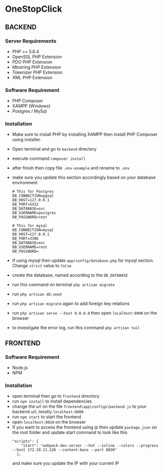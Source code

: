 # OneStopClick

## BACKEND

### Server Requirements

- PHP >= 5.6.4
- OpenSSL PHP Extension
- PDO PHP Extension
- Mbstring PHP Extension
- Tokenizer PHP Extension
- XML PHP Extension

### Software Requirement

- PHP Composer
- XAMPP (Windows)
- Postgres / MySql


### Installation

- Make sure to install PHP by installing XAMPP then install PHP Composer using installer.
- Open terminal and go to `backend` directory
- execute command `composer install`
- after finish then copy file `.env-example` and rename to `.env`
- make sure you update this section accordingly based on your database environment
    ```
    # This for Postgres
    DB_CONNECTION=pgsql
    DB_HOST=127.0.0.1
    DB_PORT=5432
    DB_DATABASE=osc
    DB_USERNAME=postgres
    DB_PASSWORD=root
    ```
    
    ```
    # This for mysql
    DB_CONNECTION=mysql
    DB_HOST=127.0.0.1
    DB_PORT=3306
    DB_DATABASE=osc
    DB_USERNAME=root
    DB_PASSWORD=
    ```
- If using mysql then update `app/config/database.php` for mysql section. Change `strict` value to `false`
- create the database, named according to the `DB_DATABASE`
- run this command on terminal `php artisan migrate`
- run `php artisan db:seed` 
- run `php artisan migrate` again to add foreign key relations
- run `php artisan serve --host 0.0.0.0` then open `localhost:8000` on the browser
- to investigate the error log, run this command `php artisan tail`



## FRONTEND

### Software Requirement

- Node.js
- NPM


### Installation

- open terminal then go to `frontend` directory
- run `npm install` to install dependencies
- change the url on the file `frontend\app\configs\backend.js` to your backend url, mostly `localhost:8000`
- run `npm start` to start the frontend
- open `localhost:8020` on the browser
- If you want to access the frontend using ip then update `package.json` on the root folder and update start command to look like this
    ``` 
    "scripts": {
        "start": "webpack-dev-server --hot --inline --colors --progress --host 172.19.11.126 --content-base --port 8020"
      },
    ```
    and make sure you update the IP with your current IP